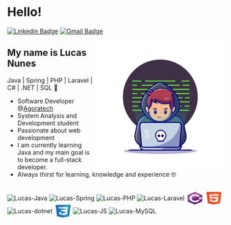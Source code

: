 
<h1>Hello!</h1>

[![Linkedin Badge](https://img.shields.io/badge/-LinkedIn-6633cc?style=flat-square&logo=Linkedin&logoColor=white&link=https://www.linkedin.com/in/lucasnunessantos/)](https://www.linkedin.com/in/lucasnunessantos/)
[![Gmail Badge](https://img.shields.io/badge/-lucasn.nunes077@hotmail.com-6633cc?style=flat-square&logo=Gmail&logoColor=white&link=mailto:lucasn.nunes077@hotmail.com)](mailto:lucasn.nunes077@hotmail.com)

<img align="right" alt="Coder Boy image" src="./coderBoy.jpg"  width="300px"/>

## My name is Lucas Nunes
Java | Spring | PHP | Laravel | C# | .NET | SQL  🚀
- Software Developer @[Agoratech](https://www.agoracred.com.br/)
- System Analysis and Development student
- Passionate about web development
- I am currently learning Java and my main goal is to become a full-stack developer.
- Always thirst for learning, knowledge and experience 🤓

<div style="display: inline_block"><br>
  <img align="center" alt="Lucas-Java" height="30" width="40" src="https://img.shields.io/badge/Java-ED8B00?style=for-the-badge&logo=java&logoColor=whit">
  <img align="center" alt="Lucas-Spring" height="30" width="40" src="https://cdn.jsdelivr.net/gh/devicons/devicon/icons/spring/spring-original-wordmark.svg" />
  <img align="center" alt="Lucas-PHP" height="30" width="40" src="https://cdn.jsdelivr.net/gh/devicons/devicon/icons/php/php-original.svg">
  <img align="center" alt="Lucas-Laravel" height="30" width="40" src="https://cdn.jsdelivr.net/gh/devicons/devicon/icons/laravel/laravel-plain-wordmark.svg">
  <img align="center" alt="Lucas-Csharp" height="30" width="40" src="https://raw.githubusercontent.com/devicons/devicon/master/icons/csharp/csharp-original.svg">
  <img align="center" alt="Lucas-HTML" height="30" width="40" src="https://raw.githubusercontent.com/devicons/devicon/master/icons/html5/html5-original.svg">
  <img align="center" alt="Lucas-dotnet" height="30" width="40" src="https://cdn.jsdelivr.net/gh/devicons/devicon/icons/dotnetcore/dotnetcore-original.svg" />
  <img align="center" alt="Lucas-CSS" height="30" width="40" src="https://raw.githubusercontent.com/devicons/devicon/master/icons/css3/css3-original.svg">
  <img align="center" alt="Lucas-JS" height="30" width="40" src="https://cdn.jsdelivr.net/gh/devicons/devicon/icons/javascript/javascript-original.svg">
  <img align="center" alt="Lucas-MySQL" height="30" width="40" src="https://cdn.jsdelivr.net/gh/devicons/devicon/icons/mysql/mysql-original-wordmark.svg">
  
</div>
